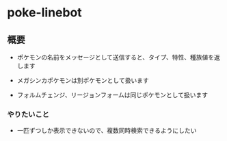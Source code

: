 # poke-linebot

## 概要

- ポケモンの名前をメッセージとして送信すると、タイプ、特性、種族値を返します

- メガシンカポケモンは別ポケモンとして扱います

- フォルムチェンジ、リージョンフォームは同じポケモンとして扱います

### やりたいこと

- 一匹ずつしか表示できないので、複数同時検索できるようにしたい
